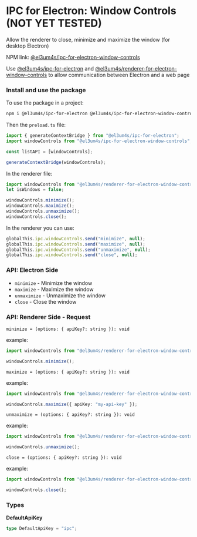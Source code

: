 # IPC for Electron: Window Controls (NOT YET TESTED)

Allow the renderer to close, minimize and maximize the window (for desktop Electron)

NPM link: [@el3um4s/ipc-for-electron-window-controls](https://www.npmjs.com/package/@el3um4s/ipc-for-electron-window-controls)

Use [@el3um4s/ipc-for-electron](https://www.npmjs.com/package/@el3um4s/ipc-for-electron) and [@el3um4s/renderer-for-electron-window-controls](https://www.npmjs.com/package/@el3um4s/renderer-for-electron-window-controls) to allow communication between Electron and a web page

### Install and use the package

To use the package in a project:

```bash
npm i @el3um4s/ipc-for-electron @el3um4s/ipc-for-electron-window-controls @el3um4s/renderer-for-electron-window-controls
```

Then the `preload.ts` file:

```ts
import { generateContextBridge } from "@el3um4s/ipc-for-electron";
import windowControls from "@el3um4s/ipc-for-electron-window-controls";

const listAPI = [windowControls];

generateContextBridge(windowControls);
```

In the renderer file:

```ts
import windowControls from "@el3um4s/renderer-for-electron-window-controls";
let isWindows = false;

windowControls.minimize();
windowControls.maximize();
windowControls.unmaximize();
windowControls.close();
```

In the renderer you can use:

```ts
globalThis.ipc.windowControls.send("minimize", null);
globalThis.ipc.windowControls.send("maximize", null);
globalThis.ipc.windowControls.send("unmaximize", null);
globalThis.ipc.windowControls.send("close", null);
```

### API: Electron Side

- `minimize` - Minimize the window
- `maximize` - Maximize the window
- `unmaximize` - Unmaximize the window
- `close` - Close the window

### API: Renderer Side - Request

`minimize = (options: { apiKey?: string }): void`

example:

```ts
import windowControls from "@el3um4s/renderer-for-electron-window-controls";

windowControls.minimize();
```

`maximize = (options: { apiKey?: string }): void`

example:

```ts
import windowControls from "@el3um4s/renderer-for-electron-window-controls";

windowControls.maximize({ apiKey: "my-api-key" });
```

`unmaximize = (options: { apiKey?: string }): void`

example:

```ts
import windowControls from "@el3um4s/renderer-for-electron-window-controls";

windowControls.unmaximize();
```

`close = (options: { apiKey?: string }): void`

example:

```ts
import windowControls from "@el3um4s/renderer-for-electron-window-controls";

windowControls.close();
```

### Types

**DefaultApiKey**

```ts
type DefaultApiKey = "ipc";
```
